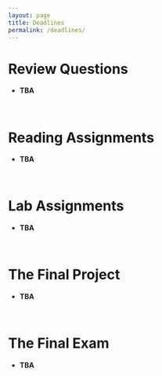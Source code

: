 ```yaml
---
layout: page
title: Deadlines
permalink: /deadlines/
---
```


# Review Questions
* **TBA**
<br>

# Reading Assignments
* **TBA**

<br>

# Lab Assignments
* **TBA**

<br>

# The Final Project
* **TBA**

<br>

# The Final Exam
* **TBA**
